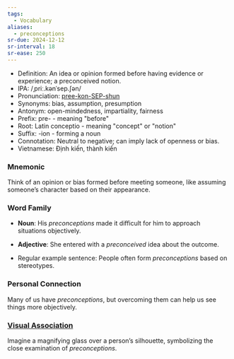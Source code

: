 ```yaml
---
tags:
  - Vocabulary
aliases:
  - preconceptions
sr-due: 2024-12-12
sr-interval: 18
sr-ease: 250
---
```

- Definition: An idea or opinion formed before having evidence or experience; a preconceived notion.
- IPA: /ˌpriː.kənˈsep.ʃən/
- Pronunciation: [pree-kon-SEP-shun](https://www.google.com/search?q=how+to+pronounce+preconception)
- Synonyms: bias, assumption, presumption
- Antonym: open-mindedness, impartiality, fairness
- Prefix: pre- - meaning "before"
- Root: Latin conceptio - meaning "concept" or "notion"
- Suffix: -ion - forming a noun
- Connotation: Neutral to negative; can imply lack of openness or bias.
- Vietnamese: Định kiến, thành kiến

### Mnemonic

Think of an opinion or bias formed before meeting someone, like assuming someone’s character based on their appearance.

### Word Family

- **Noun**: His *preconceptions* made it difficult for him to approach situations objectively.
- **Adjective**: She entered with a *preconceived* idea about the outcome.
  
- Regular example sentence: People often form *preconceptions* based on stereotypes.

### Personal Connection

Many of us have *preconceptions*, but overcoming them can help us see things more objectively.

### [Visual Association](https://www.google.com/search?tbm=isch&q=preconception)

Imagine a magnifying glass over a person’s silhouette, symbolizing the close examination of *preconceptions*.
